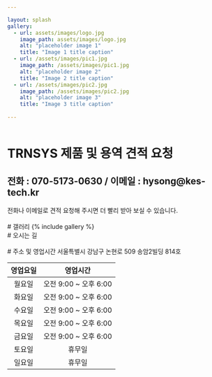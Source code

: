 ```yaml
---

layout: splash
gallery:
  - url: assets/images/logo.jpg
    image_path: assets/images/logo.jpg
    alt: "placeholder image 1"
    title: "Image 1 title caption"
  - url: /assets/images/pic1.jpg
    image_path: /assets/images/pic1.jpg
    alt: "placeholder image 2"
    title: "Image 2 title caption"
  - url: /assets/images/pic2.jpg
    image_path: /assets/images/pic2.jpg
    alt: "placeholder image 3"
    title: "Image 3 title caption"
  
---
```

<figure claass="align-center">
	<img src="{{ site.url }}/assets/images/splash.png" alt="">
</figure>

# TRNSYS 제품 및 용역 견적 요청
<h2>전화 : 070-5173-0630 / 이메일 : hysong@kes-tech.kr</h2>
전화나 이메일로 견적 요청해 주시면 더 빨리 받아 보실 수 있습니다.
<br>
<br>
# 갤러리
{% include gallery %}  
<br>
# 오시는 길
<!-- * 카카오맵 - 지도퍼가기 -->
<!-- 1. 지도 노드 -->
<div id="daumRoughmapContainer1708177449511" class="root_daum_roughmap root_daum_roughmap_landing" style="width:100%;"></div>

<!--
	2. 설치 스크립트
	* 지도 퍼가기 서비스를 2개 이상 넣을 경우, 설치 스크립트는 하나만 삽입합니다.
-->
<script charset="UTF-8" class="daum_roughmap_loader_script" src="https://ssl.daumcdn.net/dmaps/map_js_init/roughmapLoader.js"></script>

<!-- 3. 실행 스크립트 -->
<script charset="UTF-8">
	new daum.roughmap.Lander({
		"timestamp" : "1708177449511",
		"key" : "2i5up",
<!--		"mapWidth" : "640", -->
		"mapHeight" : "360"
	}).render();
</script>
<br>
# 주소 및 영업시간
서울특별시 강남구 논현로 509 송암2빌딩 814호
<br>

|영업요일|영업시간|
|:---:|:---:|
|월요일| 오전 9:00 ~ 오후 6:00 |
|화요일| 오전 9:00 ~ 오후 6:00 |
|수요일| 오전 9:00 ~ 오후 6:00 |
|목요일| 오전 9:00 ~ 오후 6:00 |
|금요일| 오전 9:00 ~ 오후 6:00 |
|토요일| 휴무일 |
|일요일| 휴무일 |